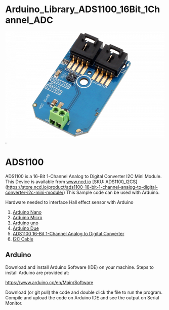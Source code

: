 # Arduino_Library_ADS1100_16Bit_1Channel_ADC
[![ADS1100](ADS1100_I2C.png)](https://store.ncd.io/product/ads1100-16-bit-1-channel-analog-to-digital-converter-i2c-mini-module/).

# ADS1100
ADS1100 is a 16-Bit 1-Channel Analog to Digital Converter I2C Mini Module.
This Device is available from www.ncd.io [SKU: ADS1100_I2CS]
(https://store.ncd.io/product/ads1100-16-bit-1-channel-analog-to-digital-converter-i2c-mini-module/)
This Sample code can be used with Arduino.

Hardware needed to interface Hall effect sensor with Arduino
1. <a href="https://store.ncd.io/product/i2c-shield-for-arduino-nano/">Arduino Nano</a>
2. <a href="https://store.ncd.io/product/i2c-shield-for-arduino-micro-with-i2c-expansion-port/">Arduino Micro</a>
3. <a href="https://store.ncd.io/product/i2c-shield-for-arduino-uno/">Arduino uno</a>
4. <a href="https://store.ncd.io/product/dual-i2c-shield-for-arduino-due-with-modular-communications-interface/">Arduino Due</a>
5. <a href="https://store.ncd.io/product/ads1100-16-bit-1-channel-analog-to-digital-converter-i2c-mini-module/">ADS1100 16-Bit 1-Channel Analog to Digital Converter</a>
6. <a href="https://store.ncd.io/product/i%C2%B2c-cable/">I2C Cable</a>

## Arduino
Download and install Arduino Software (IDE) on your machine. Steps to install Arduino are provided at:

https://www.arduino.cc/en/Main/Software

Download (or git pull) the code and double click the file to run the program.
Compile and upload the code on Arduino IDE and see the output on Serial Monitor.
